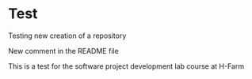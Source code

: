 # Test

Testing new creation of a repository

New comment in the README file

This is a test for the software project development lab course at H-Farm
